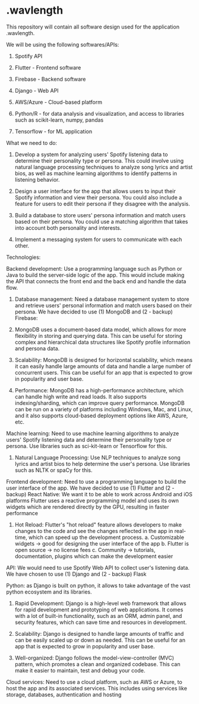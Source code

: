 # .wavlength
This repository will contain all software design used for the application .wavlength.

We will be using the following softwares/APIs: 

1. Spotify API

2. Flutter - Frontend software

3. Firebase - Backend software 

4. Django - Web API

5. AWS/Azure - Cloud-based platform 

6. Python/R - for data analysis and visualization, and access to libraries such as scikit-learn, numpy, pandas

7. Tensorflow - for ML application 


What we need to do:
   
   1. Develop a system for analyzing users' Spotify listening data to determine their personality type or persona. This could involve using natural language processing techniques to analyze song lyrics and artist bios, as well as machine learning algorithms to identify patterns in listening behavior.
   
   2. Design a user interface for the app that allows users to input their Spotify information and view their persona. You could also include a feature for users to edit their persona if they disagree with the analysis.
   
   3. Build a database to store users' persona information and match users based on their persona. You could use a matching algorithm that takes into account both personality and interests.
   
   4. Implement a messaging system for users to communicate with each other.

Technologies:

  Backend development: Use a programming language such as Python or Java to build the server-side logic of the app. This would include making the API that connects the front end and the back end and handle the data flow.

 1. Database management: Need a database management system to store and retrieve users' personal information and match users based on their persona. We have decided to use (1) MongoDB and (2 - backup) Firebase:
 
 2. MongoDB uses a document-based data model, which allows for more flexibility in storing and querying data. This can be useful for storing complex and hierarchical data structures like Spotify profile information and persona data.

 3. Scalability: MongoDB is designed for horizontal scalability, which means it can easily handle large amounts of data and handle a large number of concurrent users. This can be useful for an app that is expected to grow in popularity and user base.

 4. Performance: MongoDB has a high-performance architecture, which can handle high write and read loads. It also supports indexing/sharding, which can improve query performance.
 MongoDB can be run on a variety of platforms including Windows, Mac, and Linux, and it also supports cloud-based deployment options like AWS, Azure, etc.

  Machine learning: Need to use machine learning algorithms to analyze users' Spotify listening data and determine their personality type or persona. Use libraries such as sci-kit-learn or Tensorflow for this.

   1. Natural Language Processing: Use NLP techniques to analyze song lyrics and artist bios to help determine the user's persona. Use libraries such as NLTK or spaCy for this.

  Frontend development: Need to use a programming language to build the user interface of the app. We have decided to use (1) Flutter and (2 - backup) React Native:
  We want it to be able to work across Android and iOS platforms
  Flutter uses a reactive programming model and uses its own widgets which are rendered directly by the GPU, resulting in faster performance

   1. Hot Reload: Flutter's "hot reload" feature allows developers to make changes to the code and see the changes reflected in the app in real-time, which can speed up the development process.
      a. Customizable widgets → good for designing the user interface of the app
      b. Flutter is open source → no license fees
      c. Community → tutorials, documentation, plugins which can make the development easier

  API: We would need to use Spotify Web API to collect user's listening data. We have chosen to use (1) Django and (2 - backup) Flask

  Python: as Django is built on python, it allows to take advantage of the vast python ecosystem and its libraries.

   1. Rapid Development: Django is a high-level web framework that allows for rapid development and prototyping of web applications. It comes with a lot of built-in functionality, such as an ORM, admin panel, and security features, which can save time and resources in development.

   2. Scalability: Django is designed to handle large amounts of traffic and can be easily scaled up or down as needed. This can be useful for an app that is expected to grow in popularity and user base.

   3. Well-organized: Django follows the model-view-controller (MVC) pattern, which promotes a clean and organized codebase. This can make it easier to maintain, test and debug your code.

  Cloud services: Need to use a cloud platform, such as AWS or Azure, to host the app and its associated services. This includes using services like storage, databases, authentication and hosting
